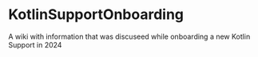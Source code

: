 # KotlinSupportOnboarding

A wiki with information that was discuseed while onboarding a new Kotlin Support in 2024
